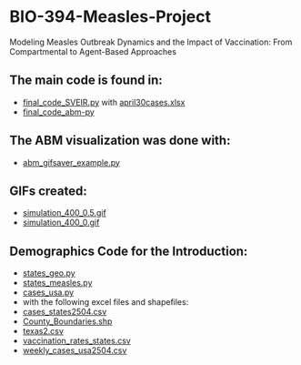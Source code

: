 # BIO-394-Measles-Project
Modeling Measles Outbreak Dynamics and the Impact of Vaccination: From Compartmental to Agent-Based Approaches

## The main code is found in:
- [final_code_SVEIR.py](https://github.com/mbucheg/BIO-394-Measles-Project/blob/main/final_code_SVEIR.py)
  with [april30cases.xlsx](https://github.com/mbucheg/BIO-394-Measles-Project/blob/main/april30cases.xlsx)
- [final_code_abm-py](https://github.com/mbucheg/BIO-394-Measles-Project/blob/main/final_code_abm.py)

## The ABM visualization was done with:
- [abm_gifsaver_example.py](https://github.com/mbucheg/BIO-394-Measles-Project/blob/main/abm_gifsaver_example.py)
## GIFs created:
- [simulation_400_0.5.gif](https://github.com/mbucheg/BIO-394-Measles-Project/blob/main/simulation_400_0.5.gif)
- [simulation_400_0.gif](https://github.com/mbucheg/BIO-394-Measles-Project/blob/main/simulation_400_0.gif)

## Demographics Code for the Introduction:
- [states_geo.py](https://github.com/mbucheg/BIO-394-Measles-Project/blob/main/states_geo.py)
- [states_measles.py](https://github.com/mbucheg/BIO-394-Measles-Project/blob/main/states_measles.py)
- [cases_usa.py](https://github.com/mbucheg/BIO-394-Measles-Project/blob/main/cases_usa.py)
- with the following excel files and shapefiles:
- [cases_states2504.csv](https://github.com/mbucheg/BIO-394-Measles-Project/blob/main/cases_states2504.csv)
- [County_Boundaries.shp](https://github.com/mbucheg/BIO-394-Measles-Project/blob/main/County_Boundaries.shp)
- [texas2.csv](https://github.com/mbucheg/BIO-394-Measles-Project/blob/main/texas2.csv)
- [vaccination_rates_states.csv](https://github.com/mbucheg/BIO-394-Measles-Project/blob/main/vaccination_rates_states.csv)
- [weekly_cases_usa2504.csv](https://github.com/mbucheg/BIO-394-Measles-Project/blob/main/weekly_cases_usa2504.csv)
